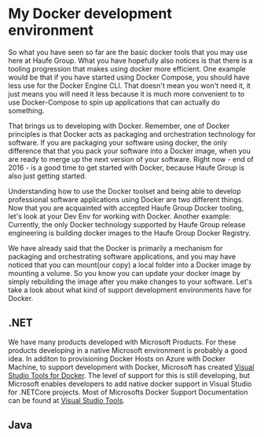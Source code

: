 # My Docker development environment

So what you have seen so far are the basic docker tools that you may use here at Haufe Group. What you have hopefully also notices is that there is a tooling progression that makes using docker more efficient. One example would be that if you have started using Docker Compose, you should have less use for the Docker Engine CLI. That doesn't mean you won't need it, it just means you will need it less because it is much more convenient to to use Docker-Compose to spin up applications that can actually do something.

That brings us to developing with Docker. Remember, one of Docker principles is that Docker acts as packaging and orchestration technology for software. If you are packaging your software using docker, the only difference that that you pack your software into a Docker image, when you are ready to merge up the next version of your software. Right now - end of 2016 - is a good time to get started with Docker, because    Haufe Group is also just getting started. 

Understanding how to use the Docker toolset and being able to develop professional software applications using Docker are two different things. Now that you are acquainted with accepted Haufe Group Docker tooling, let's look at your Dev Env for working with Docker. Another example: Currently, the only Docker technology supported by Haufe Group release engineering is building docker images to the Haufe Group Docker Registry. 

We have already said that the Docker is primarily a mechanism for packaging and orchestrating software applications, and you may have noticed that you can mount(our copy) a local folder into a Docker image by mounting a volume. So you know you can update your docker image by simply rebuilding the image after you make changes to your software. Let's take a look about what kind of support development environments have for Docker.

## .NET
We have many products developed with Microsoft Products. For these products developing in a native Microsoft environment is probably a good idea. In additon to provisioning Docker Hosts on Azure with Docker Machine, to support development with Docker, Microsoft has created [Visual Studio Tools for Docker](https://marketplace.visualstudio.com/items?itemName=MicrosoftCloudExplorer.VisualStudioToolsforDocker-Preview). The level of support for this is still developing, but Microsoft enables developers to add native docker support in Visual Studio for .NETCore projects. Most of Microsofts Docker Support Documentation can be found at [Visual Studio Tools](https://marketplace.visualstudio.com/items?itemName=MicrosoftCloudExplorer.VisualStudioToolsforDocker-Preview).

## Java


